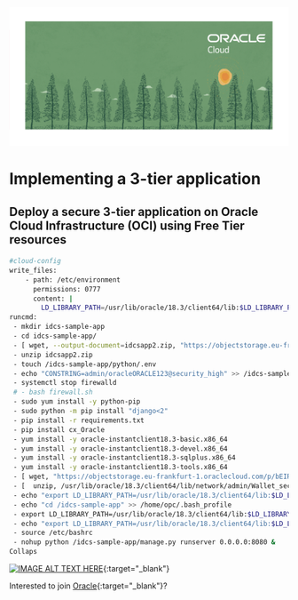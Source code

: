 
![images](/images/banner.png)

# Implementing a 3-tier application
## Deploy a secure 3-tier application on Oracle Cloud Infrastructure (OCI) using Free Tier resources


```bash
#cloud-config
write_files:
    - path: /etc/environment
      permissions: 0777
      content: |
        LD_LIBRARY_PATH=/usr/lib/oracle/18.3/client64/lib:$LD_LIBRARY_PATH
runcmd:
 - mkdir idcs-sample-app
 - cd idcs-sample-app/
 - [ wget, --output-document=idcsapp2.zip, "https://objectstorage.eu-frankfurt-1.oraclecloud.com/p/YCbO7RYzKscSU5uOemIGon9SOiz948NMzzO_3BV2sN4/n/frvly4ywct1p/b/security/o/idcsapp2.zip"]
 - unzip idcsapp2.zip
 - touch /idcs-sample-app/python/.env
 - echo "CONSTRING=admin/oracleORACLE123@security_high" >> /idcs-sample-app/python/.env
 - systemctl stop firewalld
 # - bash firewall.sh
 - sudo yum install -y python-pip
 - sudo python -m pip install "django<2"
 - pip install -r requirements.txt
 - pip install cx_Oracle
 - yum install -y oracle-instantclient18.3-basic.x86_64 
 - yum install -y oracle-instantclient18.3-devel.x86_64 
 - yum install -y oracle-instantclient18.3-sqlplus.x86_64
 - yum install -y oracle-instantclient18.3-tools.x86_64
 - [ wget, "https://objectstorage.eu-frankfurt-1.oraclecloud.com/p/bEIRP-U7NiU1KgCWWPvm8JoE-sRnTZ1gLvnIAccYxCo/n/frvly4ywct1p/b/security/o/Wallet_security_3.zip", -P, /usr/lib/oracle/18.3/client64/lib/network/admin]
 - [  unzip, /usr/lib/oracle/18.3/client64/lib/network/admin/Wallet_security_3.zip, -d, /usr/lib/oracle/18.3/client64/lib/network/admin/]
 - echo "export LD_LIBRARY_PATH=/usr/lib/oracle/18.3/client64/lib:$LD_LIBRARY_PATH" >>/home/opc/.bash_profile
 - echo "cd /idcs-sample-app" >> /home/opc/.bash_profile
 - export LD_LIBRARY_PATH=/usr/lib/oracle/18.3/client64/lib:$LD_LIBRARY_PATH
 - echo "export LD_LIBRARY_PATH=/usr/lib/oracle/18.3/client64/lib:$LD_LIBRARY_PATH" >>/etc/bashrc
 - source /etc/bashrc
 - nohup python /idcs-sample-app/manage.py runserver 0.0.0.0:8080 &
Collaps
```

[![IMAGE ALT TEXT HERE](http://img.youtube.com/vi/Czqin0UEYTQ/0.jpg)](https://www.youtube.com/watch?v=mP4qDgBTRDo&list=PLVQmt4FnJlnlJUimvlGN6iVXh1SFcD2ut&index=1){:target="_blank"}

Interested to join [Oracle](https://www.linkedin.com/jobs/view/1566385417){:target="_blank"}?


